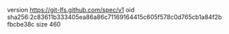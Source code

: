 version https://git-lfs.github.com/spec/v1
oid sha256:2c83611b333405ea86a86c71169164415c605f578c0d765cb1a84f2bfbcbe38c
size 460
